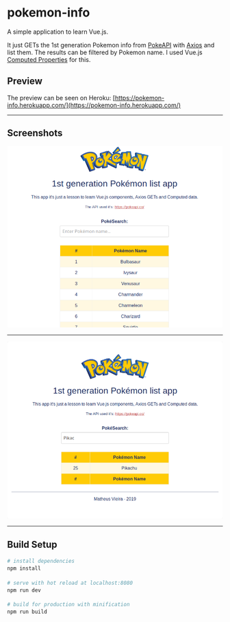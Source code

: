 # pokemon-info

A simple application to learn Vue.js.

It just GETs the 1st generation Pokemon info from [PokeAPI](https://pokeapi.co/) with [Axios](https://github.com/axios/axios) and list them. The results can be filtered by Pokemon name. I used Vue.js [Computed Properties](https://it.vuejs.org/v2/guide/computed.html) for this.

## Preview

The preview can be seen on Heroku: [https://pokemon-info.herokuapp.com/](https://pokemon-info.herokuapp.com/)

-----------

## Screenshots

![alt Preview 1](https://raw.githubusercontent.com/mathvp/vue-studies/master/pokemon-info/poke-screen-1.png)

-------

![alt Preview 2](https://raw.githubusercontent.com/mathvp/vue-studies/master/pokemon-info/poke-screen-2.png)

---------------

## Build Setup

``` bash
# install dependencies
npm install

# serve with hot reload at localhost:8080
npm run dev

# build for production with minification
npm run build
```
